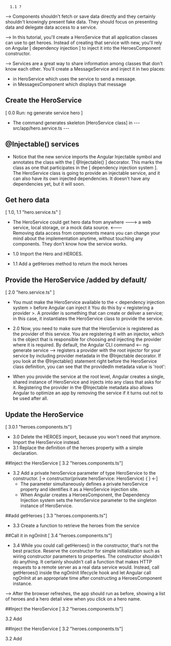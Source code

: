       
      1.1 ?
    

   --> Components shouldn't fetch or save data directly and they certainly shouldn't knowingly present fake data.
        They should focus on presenting data and delegate data access to a service.
    
   --> In this tutorial, you'll create a HeroService that all application classes can use to get heroes.
        Instead of creating that service with new, you'll rely on Angular [ dependency injection ] to inject it into the HeroesComponent constructor.
    
   --> Services are a great way to share information among classes that don't know each other.
        You'll create a MessageService and inject it in two places:
        
   - in HeroService which uses the service to send a message.
   - in MessagesComponent which displays that message

   ## Create the HeroService
   [ 0.0 Run:    ng generate service hero ]

   *    The command generates skeleton [HeroService class] in ---  src/app/hero.service.ts  ---


   ## @Injectable() services
    
   *    Notice that the new service imports the Angular Injectable symbol and annotates the class with the [ @Injectable() ] decorator.
        This marks the class as one that participates in the [ dependency injection system ].
        The HeroService class is going to provide an injectable service, and it can also have its own injected dependencies.
        It doesn't have any dependencies yet, but it will soon.
   
   
   ## Get hero data
   [  1.0,  1.1  "hero.service.ts"  ] 
  
   *   The HeroService could get hero data from anywhere   ---> a web service, local storage, or a mock data source.  <---    
       Removing data access from components means you can change your mind about the implementation anytime,
       without touching any components. They don't know how the service works.
       
   * 1.0  Import the Hero and HEROES.
   * 1.1  Add a getHeroes method to return the mock heroes
       
       
   ## Provide the HeroService /added by default/
   [ 2.0    "hero.service.ts" ]
   
   *    You must make the HeroService available to the < dependency injection system > before Angular can inject it
        You do this by < registering a provider >. A provider is something that can create or deliver a service; in this case, it instantiates the HeroService class to provide the service.
   * 2.0  Now, you need to make sure that the HeroService is registered as the provider of this service.
        You are registering it with an injector, which is the object that is responsible for choosing and injecting the provider where it is required.
        By default, the Angular CLI command <-- ng generate service --> registers a provider with the root injector for your service
        by including provider metadata in the @Injectable decorator.
        If you look at the @Injectable() statement right before the HeroService class definition, you can see that the providedIn metadata value is 'root':

   *    When you provide the service at the root level, Angular creates a single, shared instance of HeroService and injects into any class that asks for it. Registering the provider in the @Injectable metadata also allows Angular to optimize an app by removing the service if it turns out not to be used after all.
 
 
   ## Update the HeroService
   [ 3.0.1  "heroes.components.ts"]

   * 3.0  Delete the HEROES import, because you won't need that anymore. Import the HeroService instead.
   * 3.1  Replace the definition of the heroes property with a simple declaration.
     
   
   ##Inject the HeroService 
   [ 3.2  "heroes.components.ts"]
   
   * 3.2  Add a private heroService parameter of type HeroService to the constructor.
        [->   constructor(private heroService: HeroService) { }   <-]
        * The parameter simultaneously defines a private heroService property and identifies it as a HeroService injection site.
        * When Angular creates a HeroesComponent, the Dependency Injection system sets the heroService parameter to the singleton instance of HeroService.


   ##add getHeroes
   [ 3.3  "heroes.components.ts"]
       
   * 3.3  Create a function to retrieve the heroes from the service 
   
   
   ##Call it in ngOnInit 
   [ 3.4  "heroes.components.ts"]
  
   * 3.4  While you could call getHeroes() in the constructor, that's not the best practice.
        Reserve the constructor for simple initialization such as wiring constructor parameters to properties. The constructor shouldn't do anything. It certainly shouldn't call a function that makes HTTP requests to a remote server as a real data service would.
        Instead, call getHeroes() inside the ngOnInit lifecycle hook and let Angular call ngOnInit at an appropriate time after constructing a HeroesComponent instance.
   
   -->  After the browser refreshes, the app should run as before, showing a list of heroes and a hero detail view when you click on a hero name.
      
   ##Inject the HeroService 
   [ 3.2  "heroes.components.ts"]
     
   3.2  Add 
         
   ##Inject the HeroService 
   [ 3.2  "heroes.components.ts"]
      
   3.2  Add 



















